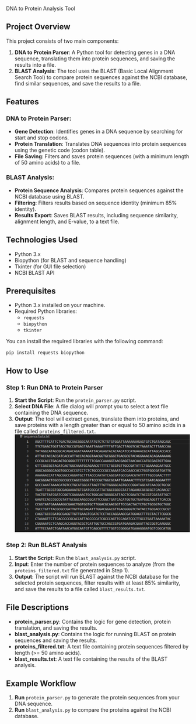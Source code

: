 DNA to Protein Analysis Tool

## Project Overview
This project consists of two main components:
1. **DNA to Protein Parser**: A Python tool for detecting genes in a DNA sequence, translating them into protein sequences, and saving the results into a file.
2. **BLAST Analysis**: The tool uses the BLAST (Basic Local Alignment Search Tool) to compare protein sequences against the NCBI database, find similar sequences, and save the results to a file.

## Features
### DNA to Protein Parser:
- **Gene Detection**: Identifies genes in a DNA sequence by searching for start and stop codons.
- **Protein Translation**: Translates DNA sequences into protein sequences using the genetic code (codon table).
- **File Saving**: Filters and saves protein sequences (with a minimum length of 50 amino acids) to a file.

### BLAST Analysis:
- **Protein Sequence Analysis**: Compares protein sequences against the NCBI database using BLAST.
- **Filtering**: Filters results based on sequence identity (minimum 85% identity).
- **Results Export**: Saves BLAST results, including sequence similarity, alignment length, and E-value, to a text file.

## Technologies Used
- Python 3.x
- Biopython (for BLAST and sequence handling)
- Tkinter (for GUI file selection)
- NCBI BLAST API

## Prerequisites
- Python 3.x installed on your machine.
- Required Python libraries:
  - `requests`
  - `biopython`
  - `tkinter`

You can install the required libraries with the following command:
```
pip install requests biopython
```

## How to Use

### Step 1: Run DNA to Protein Parser
1. **Start the Script**: Run the `protein_parser.py` script.
2. **Select DNA File**: A file dialog will prompt you to select a text file containing the DNA sequence.
3. **Output**: The tool will extract genes, translate them into proteins, and save proteins with a length greater than or equal to 50 amino acids in a file called `proteins_filtered.txt`.
![alt text](https://github.com/AkimzhanRakhimov/ComparingProtein/blob/main/1.png)
### Step 2: Run BLAST Analysis
1. **Start the Script**: Run the `blast_analysis.py` script.
2. **Input**: Enter the number of protein sequences to analyze (from the `proteins_filtered.txt` file generated in Step 1).
3. **Output**: The script will run BLAST against the NCBI database for the selected protein sequences, filter results with at least 85% similarity, and save the results to a file called `blast_results.txt`.

## File Descriptions
- **protein_parser.py**: Contains the logic for gene detection, protein translation, and saving the results.
- **blast_analysis.py**: Contains the logic for running BLAST on protein sequences and saving the results.
- **proteins_filtered.txt**: A text file containing protein sequences filtered by length (>= 50 amino acids).
- **blast_results.txt**: A text file containing the results of the BLAST analysis.

## Example Workflow
1. **Run** `protein_parser.py` to generate the protein sequences from your DNA sequence.
2. **Run** `blast_analysis.py` to compare the proteins against the NCBI database.


